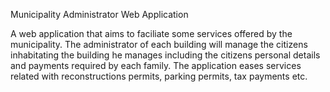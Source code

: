 Municipality Administrator Web Application

A web application that aims to faciliate some services offered by the municipality. 
The administrator of each building will manage the citizens inhabitating the building he manages including the citizens personal details and payments required by each family. The application eases services related with reconstructions permits, parking permits, tax payments etc.



